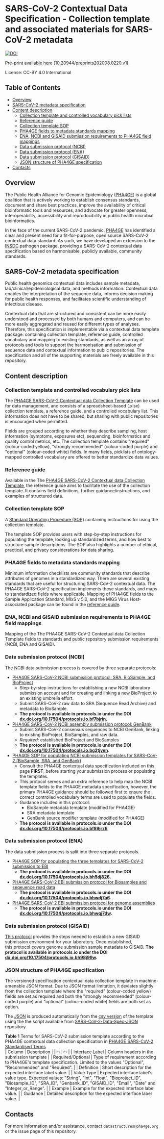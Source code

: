 # SARS-CoV-2 Contextual Data Specification - Collection template and associated materials for SARS-CoV-2 metadata

[![DOI](https://zenodo.org/badge/271182285.svg)](https://zenodo.org/badge/latestdoi/271182285)

Pre-print available [here](https://www.preprints.org/manuscript/202008.0220/v1) (10.20944/preprints202008.0220.v1).

License: CC-BY 4.0 International


## Table of Contents
  * [Overview](#overview)
  * [SARS-CoV-2 metadata specification](#sars-cov-2-metadata-specification)
  * [Content description](#content-description)
    + [Collection template and controlled vocabulary pick lists](#collection-template-and-controlled-vocabulary-pick-lists)
    + [Reference guide](#reference-guide)
    + [Collection template SOP](#collection-template-sop)
    + [PHA4GE fields to metadata standards mapping](#pha4ge-fields-to-metadata-standards-mapping)
    + [ENA, NCBI and GISAID submission requirements to PHA4GE field mappings](#ena--ncbi-and-gisaid-submission-requirements-to-pha4ge-field-mappings)
    + [Data submission protocol (NCBI)](#data-submission-protocol--ncbi-)
    + [Data submission protocol (ENA)](#data-submission-protocol--ena-)
    + [Data submission protocol (GISAID)](#data-submission-protocol--gisaid-)
    + [JSON structure of PHA4GE specification](#json-structure-of-pha4ge-specification)
  * [Contacts](#contacts)

## Overview
The Public Health Alliance for Genomic Epidemiology ([PHA4GE](https://pha4ge.org)) is a global coalition that is 
actively working to establish consensus standards, document and share best practices, improve the availability of 
critical bioinformatic tools and resources, and advocate for greater openness, interoperability, accessibility and 
reproducibility in public health microbial bioinformatics. 

In the face of the current SARS-CoV-2 pandemic, [PHA4GE](https://pha4ge.org) has identified a clear and present need 
for a fit-for-purpose, open source SARS-CoV-2 contextual data standard. As such, we have developed an extension to the 
[INSDC](http://www.insdc.org/) pathogen package, providing a SARS-CoV-2 contextual data specification based on 
harmonisable, publicly available, community standards.


## SARS-CoV-2 metadata specification
Public health genomics contextual data includes sample metadata, lab/clinical/epidemiological data, and methods 
information. Contextual data enables the interpretation of the sequence data, informs decision making for public health 
responses, and facilitates scientific understanding of infectious disease. 

Contextual data that are structured and consistent can be more easily understood and processed by both humans and 
computers, and can be more easily aggregated and reused for different types of analyses. Therefore, this specification 
is implementable via a contextual data template package: containing collection template, reference guide, controlled 
vocabulary and mapping to existing standards, as well as an array of protocols and tools to support the harmonisation and 
submission of sequence data and contextual information to public repositories. The specification and all of the 
supporting materials are freely available in this repository.


## Content description

### Collection template and controlled vocabulary pick lists
The [PHA4GE SARS-CoV-2 Contextual data Collection Template](PHA4GE%20SARS-CoV-2%20Contextual%20Data%20Template.xlsx) 
can be used for data management, and consists of a spreadsheet-based (.xlsx) collection template, a reference guide, and a 
controlled vocabulary list. This information does not have to be shared, but sharing with public repositories is 
encouraged when permitted. 

Fields are grouped according to whether they describe sampling, host information (symptoms, exposures etc), sequencing, 
bioinformatics and quality control metrics, etc. The collection template contains "required" (colour-coded yellow), 
"strongly recommended" (colour-coded purple) and "optional" (colour-coded white) fields. In many fields, picklists of 
ontology-mapped controlled vocabulary are offered to better standardize data values. 

### Reference guide
Available in the The [PHA4GE SARS-CoV-2 Contextual data Collection Template](PHA4GE%20SARS-CoV-2%20Contextual%20Data%20Template.xlsx),
the reference guide aims to facilitate the use of the collection template. It contains field definitions, further 
guidance/instructions, and examples of structured data.

### Collection template SOP
A [Standard Operating Procedure (SOP)](https://github.com/pha4ge/SARS-CoV-2-Contextual-Data-Specification/blob/master/PHA4GE%20Contextual%20Data%20SOP.docx) containing instructions for using the collection template. 

The template SOP provides users with step-by-step instructions for populating the template, looking up standardized 
terms, and how best to structure sample descriptions. The SOP also highlights a number of ethical, practical, and 
privacy considerations for data sharing.

### PHA4GE fields to metadata standards mapping 
Minimum information checklists are community standards that describe attributes of genomes in a standardized way. 
There are several existing standards that are useful for structuring SARS-CoV-2 contextual data. 
The PHA4GE SARS-CoV-2 specification implements these standards, and maps to standardized fields where applicable. 
Mapping of PHA4GE fields to the Sample Application Standard, MIxS v 5.0, and the MIGS Virus Host-associated package can 
be found in the [reference guide](https://github.com/pha4ge/SARS-CoV-2-Contextual-Data-Specification/blob/master/PHA4GE%20SARS-CoV-2%20Contextual%20Data%20Template.xlsx). 


### ENA, NCBI and GISAID submission requirements to PHA4GE field mappings
Mapping of the The PHA4GE SARS-CoV-2 Contextual data Collection Template fields to standards and public repository 
submission requirements (NCBI, ENA and GISAID).

### Data submission protocol (NCBI)
The NCBI data submission process is covered by three separate protocols:
* [PHA4GE SARS-CoV-2 NCBI submission protocol: SRA, BioSample, and BioProject](http://dx.doi.org/10.17504/protocols.io.bf7bjrin)
    * Step-by-step instructions for establishing a new NCBI laboratory submission account and for creating and linking a new BioProject to an existing umbrella effort.
    * Submit SARS-CoV-2 raw data to SRA (Sequence Read Archive) and metadata to BioSample. 
    * **The protocol is available in protocols.io under the DOI [dx.doi.org/10.17504/protocols.io.bf7bjrin](http://dx.doi.org/10.17504/protocols.io.bf7bjrin).**
* [PHA4GE SARS-CoV-2 NCBI assembly submission protocol: GenBank](http://dx.doi.org/10.17504/protocols.io.bg2tjyen)
    * Submit SARS-CoV-2 consensus sequences to NCBI GenBank, linking to existing BioProject, BioSamples, and raw data. 
    * *Required:* established BioProject and BioSamples
    * **The protocol is available in protocols.io under the DOI [dx.doi.org/10.17504/protocols.io.bg2tjyen](http://dx.doi.org/10.17504/protocols.io.bg2tjyen).**
* [PHA4GE SOP for populating NCBI submission templates for SARS-CoV-2 (BioSample, SRA, and GenBank)](http://dx.doi.org/10.17504/protocols.io.bf89jrz6)
    * Consult the PHA4GE contextual data specification included on this page **FIRST**, before starting your submission process or populating the templates.
    * This protocol serves and an extra reference to help map the NCBI template fields to the PHA4GE metadata specification, however, the primary PHA4GE guidance should be followed first to ensure the correct controlled vocabulary terms are used to populate the fields. 
    * Guidance included in this protocol: 
        * BioSample metadata template (modified for PHA4GE)
        * SRA metadata template
        * GenBank source modifier template (modified for PHA4GE)
    * **The protocol is available in protocols.io under the DOI [dx.doi.org/10.17504/protocols.io.bf89jrz6](http://dx.doi.org/10.17504/protocols.io.bf89jrz6)**

### Data submission protocol (ENA) 
The data submission process is split into three separate protocols. 

* [PHA4GE SOP for populating the three templates for SARS-CoV-2 submission to EBI](https://dx.doi.org/10.17504/protocols.io.bh5dj826)
    * **The protocol is available in protocols.io under the DOI [dx.doi.org/10.17504/protocols.io.bh5dj826](https://dx.doi.org/10.17504/protocols.io.bh5dj826).**
* [PHA4GE SARS-CoV-2 EBI submission protocol for Biosamples and seqeuence read data](https://dx.doi.org/10.17504/protocols.io.bhwdj7a6)
    * **The protocol is available in protocols.io under the DOI [dx.doi.org/10.17504/protocols.io.bhwdj7a6](https://dx.doi.org/10.17504/protocols.io.bhwdj7a6).**
* [PHA4GE SARS-CoV-2 EBI submission protocol for genome assemblies](https://dx.doi.org/10.17504/protocols.io.bhwqj7dw)
    * **The protocol is available in protocols.io under the DOI [dx.doi.org/10.17504/protocols.io.bhwqj7dw](https://dx.doi.org/10.17504/protocols.io.bhwqj7dw).**

### Data submission protocol (GISAID)
[This protocol](https://dx.doi.org/10.17504/protocols.io.bh98j99w) 
provides the steps needed to establish a new GISAID submission environment for your laboratory. Once established,  
this protocol covers genome submission sample metadata to GISAID. 
**The protocol is available in protocols.io under the DOI [dx.doi.org/10.17504/protocols.io.bh98j99w](https://dx.doi.org/10.17504/protocols.io.bh98j99w).**

### JSON structure of PHA4GE specification
The versioned specification contextual data collection template in machine-amenable JSON format. Due to JSON format 
limitation, it deviates slightly from the collection template where the "required" (colour-coded yellow) fields are 
set as required and both the "strongly recommended" (colour-coded purple) and "optional" (colour-coded white) fields 
are both set as option. 

The [JSON](https://github.com/pha4ge/SARS-CoV-2-Contextual-Data-Specification/blob/master/PHA4GE_SARS-CoV-2_Contextual_Data_Schema.json) 
is produced automatically from the [csv version](https://github.com/pha4ge/SARS-CoV-2-Contextual-Data-Specification/blob/master/PHA4GE%20SARS-CoV-2%20Standardised%20Terms.csv) 
of the template using the the script available from [SARS-CoV-2-Data-Spec-JSON](https://github.com/pha4ge/SARS-CoV-2-Data-Spec-JSON) 
repository.

**Table 1** Terms for SARS-CoV-2 submission template according to the PHA4GE contextual data collection specification in 
[PHA4GE SARS-CoV-2 Standardised Terms](https://github.com/pha4ge/SARS-CoV-2-Contextual-Data-Specification/blob/master/PHA4GE%20SARS-CoV-2%20Standardised%20Terms.csv)  
| Column 	| Description 	|
|:-:	|:-:	|
| Interface Label 	| Column headers in the submission template 	|
| Required/Optional 	| Type of requirement according to PHA4GE's template specification. Limited to the values "Optional", "Recommended" and "Required".  	|
| Definition 	| Short description for the expected interface label value. 	|
| Value Type 	| Expected interface label's value type. Expected values: "String", "Int", "Float", "Bioproject_ID", "Biosample_ID", "SRA_ID", "Genbank_ID", "GISAID_ID", "Email", "Date" and "Integer_or_Range". 	|
| Example 	| Example for the expected interface label value. 	|
| Guidance 	| Detailed description for the expected interface label value. 	|

## Contacts 
For more information and/or assistance, contact `datastructures@pha4ge.org` or the issue page of this repository.


